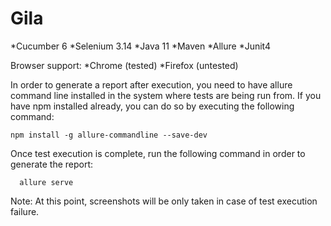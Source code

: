 # Gila
  *Cucumber 6 
  *Selenium 3.14
  *Java 11 
  *Maven 
  *Allure 
  *Junit4

Browser support:
  *Chrome (tested)
  *Firefox (untested)

In order to generate a report after execution, you need to have allure command line installed in the system where tests are being run from.
If you have npm installed already, you can do so by executing the following command:

    npm install -g allure-commandline --save-dev

Once test execution is complete, run the following command in order to generate the report:

      allure serve

Note: At this point, screenshots will be only taken in case of test execution failure.


